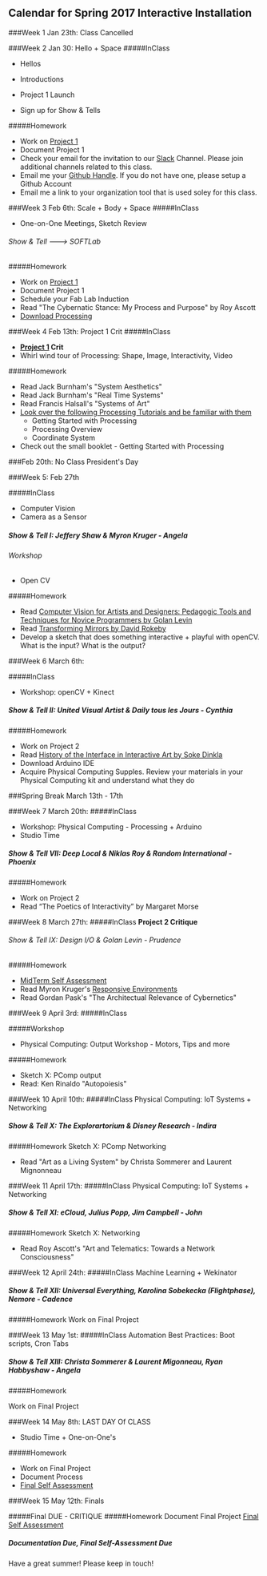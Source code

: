 ## Calendar for Spring 2017 Interactive Installation

###Week 1 Jan 23th: Class Cancelled





###Week 2 Jan 30: Hello + Space
#####InClass
* Hellos
* Introductions
* Project 1 Launch

* Sign up for Show & Tells

#####Homework 
* Work on [Project 1](Project_1.md)
* Document Project 1
* Check your email for the invitation to our [Slack](https://iisp17.slack.com) Channel. Please join additional channels related to this class.
* Email me your [Github Handle](https://github.com/). If you do not have one, please setup a Github Account
* Email me a link to your organization tool that is used soley for this class.




###Week 3 Feb 6th: Scale + Body + Space
#####InClass
* One-on-One Meetings, Sketch Review

###### Show & Tell ---> SOFTLab




#####Homework 
* Work on [Project 1](Project_1.md)
* Document Project 1
* Schedule your Fab Lab Induction
* Read "The Cybernatic Stance: My Process and Purpose" by Roy Ascott
* [Download Processing](https://processing.org/download/)



###Week 4 Feb 13th: Project 1 Crit
#####InClass  
* **[Project 1](Project_1.md) Crit**
* Whirl wind tour of Processing: Shape, Image, Interactivity, Video




#####Homework
* Read Jack Burnham's "System Aesthetics"
* Read Jack Burnham's "Real Time Systems"
* Read Francis Halsall's "Systems of Art"
* [Look over the following Processing Tutorials and be familiar with them](https://processing.org/tutorials) 
	* Getting Started with Processing
	* Processing Overview
	* Coordinate System
* Check out the small booklet - Getting Started with Processing


###Feb 20th: No Class President's Day


###Week 5: Feb 27th

#####InClass

* Computer Vision
* Camera as a Sensor

##### Show & Tell I: Jeffery Shaw & Myron Kruger - Angela


###### Workshop 
* Open CV



#####Homework 
* Read [Computer Vision for Artists and Designers: Pedagogic Tools and Techniques for Novice Programmers by Golan Levin](http://www.flong.com/texts/essays/essay_cvad/)
* Read [Transforming Mirrors by David Rokeby](http://homepage.mac.com/davidrokeby/mirrors.html)
* Develop a sketch that does something interactive + playful with openCV. What is the input? What is the output?




###Week 6 March 6th: 

#####InClass
* Workshop: openCV + Kinect

##### Show & Tell II: United Visual Artist & Daily tous les Jours - Cynthia



#####Homework
* Work on Project 2
* Read [History of the Interface in Interactive Art by Soke Dinkla](http://www.kenfeingold.com/dinkla_history.html)
* Download Arduino IDE
* Acquire Physical Computing Supples. Review your materials in your Physical Computing kit and understand what they do


###Spring Break March 13th - 17th


###Week 7 March 20th:
#####InClass
* Workshop: Physical Computing - Processing + Arduino
* Studio Time

##### Show & Tell VII: Deep Local & Niklas Roy & Random International - Phoenix


#####Homework 

* Work on Project 2
* Read “The Poetics of Interactivity” by Margaret Morse



###Week 8 March 27th: 
#####InClass
**Project 2 Critique**

###### Show & Tell IX: Design I/O & Golan Levin  - Prudence



#####Homework
* [MidTerm Self Assessment](SelfAssessments.md)
* Read Myron Kruger's [Responsive Environments](http://www.ctcs505.com/wp-content/uploads/2016/01/Krueger.pdf)
* Read Gordan Pask's "The Architectual Relevance of Cybernetics"


###Week 9 April 3rd:
#####InClass



#####Workshop
* Physical Computing: Output Workshop - Motors, Tips and more


#####Homework 
* Sketch X: PComp output
* Read: Ken Rinaldo "Autopoiesis"




###Week 10 April 10th:
#####InClass
Physical Computing: IoT Systems + Networking

##### Show & Tell X: The Explorartorium & Disney Research - Indira


#####Homework
Sketch X: PComp Networking
* Read "Art as a Living System" by Christa Sommerer and Laurent Mignonneau




###Week 11 April 17th:
#####InClass
Physical Computing: IoT Systems + Networking

##### Show & Tell XI: eCloud, Julius Popp, Jim Campbell   - John


#####Homework
Sketch X: Networking
* Read Roy Ascott's "Art and Telematics: Towards a Network Consciousness"





###Week 12 April 24th:
#####InClass
Machine Learning + Wekinator
##### Show & Tell XII: Universal Everything, Karolina Sobekecka (Flightphase), Nemore - Cadence

#####Homework
Work on Final Project



###Week 13 May 1st:
#####InClass
Automation
Best Practices: Boot scripts, Cron Tabs
##### Show & Tell XIII: Christa Sommerer & Laurent Migonneau, Ryan Habbyshaw - Angela
		
#####Homework

Work on Final Project



###Week 14 May 8th: LAST DAY Of CLASS 
* Studio Time + One-on-One's

#####Homework

* Work on Final Project
* Document Process
* [Final Self Assessment](SelfAssessments.md)



###Week 15 May 12th: Finals  

#####Final DUE - CRITIQUE
#####Homework
Document Final Project
[Final Self Assessment](SelfAssessments.md)
##### Documentation Due, Final Self-Assessment Due

Have a great summer! Please keep in touch!
